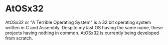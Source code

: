 # AtOSx32
AtOSx32 or "A Terrible Operating System" is a 32 bit operating system written in C and Assembly. 
Despite my last OS having the same name, these projects having nothing in common.
AtOSx32 is currently being developed from scratch.
